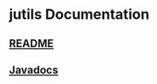 # jutils Documentation

## [README](https://github.com/marco-brandizi/jutils)
## [Javadocs](javadocs/Summary)
